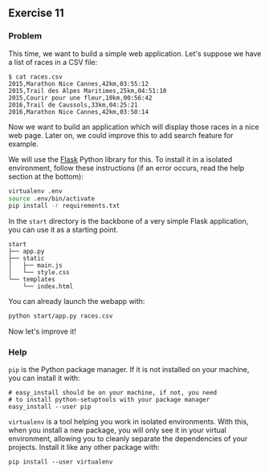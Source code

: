 ## Exercise 11

### Problem

This time, we want to build a simple web application. Let's suppose we have a list of races in a CSV file:

```
$ cat races.csv
2015,Marathon Nice Cannes,42km,03:55:12
2015,Trail des Alpes Maritimes,25km,04:51:10
2015,Courir pour une fleur,10km,00:56:42
2016,Trail de Caussols,33km,04:25:21
2016,Marathon Nice Cannes,42km,03:50:14
```

Now we want to build an application which will display those races in a nice web page. Later on, we could
improve this to add search feature for example.

We will use the [Flask](http://flask.pocoo.org/) Python library for this. To install it in a isolated environment, follow these instructions (if an error occurs, read the help section at the bottom):

```bash
virtualenv .env
source .env/bin/activate
pip install -r requirements.txt
```

In the `start` directory is the backbone of a very simple Flask application, you can use it as a starting point.
```
start
├── app.py
├── static
│   ├── main.js
│   └── style.css
└── templates
    └── index.html
```

You can already launch the webapp with:

```bash
python start/app.py races.csv
```

Now let's improve it!

### Help

`pip` is the Python package manager. If it is not installed on your machine, you can install it with:

```
# easy_install should be on your machine, if not, you need
# to install python-setuptools with your package manager
easy_install --user pip
```

`virtualenv` is a tool helping you work in isolated environments. With this, when you install a new package, you will only see it in your virtual environment, allowing you to cleanly separate the dependencies of your projects.
Install it like any other package with:

```
pip install --user virtualenv
```
